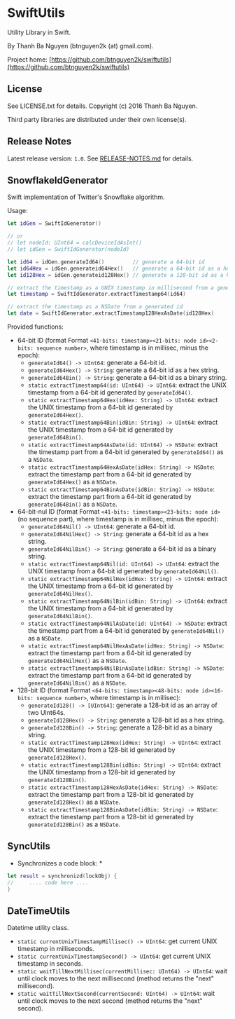 SwiftUtils
==========

Utility Library in Swift.

By Thanh Ba Nguyen (btnguyen2k (at) gmail.com).

Project home:
[https://github.com/btnguyen2k/swiftutils](https://github.com/btnguyen2k/swiftutils)


## License ##

See LICENSE.txt for details. Copyright (c) 2016 Thanh Ba Nguyen.

Third party libraries are distributed under their own license(s).


## Release Notes ##

Latest release version: `1.0`. See [RELEASE-NOTES.md](RELEASE-NOTES.md) for details.

SnowflakeIdGenerator
--------------------

Swift implementation of Twitter's Snowflake algorithm.

Usage:

```swift
let idGen = SwiftIdGenerator()

// or
// let nodeId: UInt64 = calcDeviceIdAsInt()
// let idGen = SwiftIdGenerator(nodeId)

let id64 = idGen.generateId64()         // generate a 64-bit id
let id64Hex = idGen.generateid64Hex()   // generate a 64-bit id as a hex string
let id128Hex = idGen.generateid128Hex() // generate a 128-bit id as a hex string

// extract the timestamp as a UNIX timestamp in millisecond from a generated id
let timestamp = SwiftIdGenerator.extractTimestamp64(id64)

// extract the timestamp as a NSDate from a generated id
let date = SwiftIdGenerator.extractTimestamp128HexAsDate(id128Hex)
```

Provided functions:

- 64-bit ID (format Format `<41-bits: timestamp><21-bits: node id><2-bits: sequence number>`, where timestamp is in millisec, minus the epoch):
  - `generateId64() -> UInt64`: generate a 64-bit id.
  - `generateId64Hex() -> String`: generate a 64-bit id as a hex string.
  - `generateId64Bin() -> String`: generate a 64-bit id as a binary string.
  - `static extractTimestamp64(id: UInt64) -> UInt64`: extract the UNIX timestamp from a 64-bit id generated by `generateId64()`.
  - `static extractTimestamp64Hex(idHex: String) -> UInt64`: extract the UNIX timestamp from a 64-bit id generated by `generateId64Hex()`.
  - `static extractTimestamp64Bin(idBin: String) -> UInt64`: extract the UNIX timestamp from a 64-bit id generated by `generateId64Bin()`.
  - `static extractTimestamp64AsDate(id: UInt64) -> NSDate`: extract the timestamp part from a 64-bit id generated by `generateId64()` as a `NSDate`.
  - `static extractTimestamp64HexAsDate(idHex: String) -> NSDate`: extract the timestamp part from a 64-bit id generated by `generateId64Hex()` as a `NSDate`.
  - `static extractTimestamp64BinAsDate(idBin: String) -> NSDate`: extract the timestamp part from a 64-bit id generated by `generateId64Bin()` as a `NSDate`.
- 64-bit-nul ID (format Format `<41-bits: timestamp><23-bits: node id>` (no sequence part), where timestamp is in millisec, minus the epoch):
  - `generateId64Nil() -> UInt64`: generate a 64-bit id.
  - `generateId64NilHex() -> String`: generate a 64-bit id as a hex string.
  - `generateId64NilBin() -> String`: generate a 64-bit id as a binary string.
  - `static extractTimestamp64Nil(id: UInt64) -> UInt64`: extract the UNIX timestamp from a 64-bit id generated by `generateId64Nil()`.
  - `static extractTimestamp64NilHex(idHex: String) -> UInt64`: extract the UNIX timestamp from a 64-bit id generated by `generateId64NilHex()`.
  - `static extractTimestamp64NilBin(idBin: String) -> UInt64`: extract the UNIX timestamp from a 64-bit id generated by `generateId64NilBin()`.
  - `static extractTimestamp64NilAsDate(id: UInt64) -> NSDate`: extract the timestamp part from a 64-bit id generated by `generateId64Nil()` as a `NSDate`.
  - `static extractTimestamp64NilHexAsDate(idHex: String) -> NSDate`: extract the timestamp part from a 64-bit id generated by `generateId64NilHex()` as a `NSDate`.
  - `static extractTimestamp64NilBinAsDate(idBin: String) -> NSDate`: extract the timestamp part from a 64-bit id generated by `generateId64NilBin()` as a `NSDate`.
- 128-bit ID (format Format `<64-bits: timestamp><48-bits: node id><16-bits: sequence number>`, where timestamp is in millisec):
  - `generateId128() -> [UInt64]`: generate a 128-bit id as an array of two UInt64s.
  - `generateId128Hex() -> String`: generate a 128-bit id as a hex string.
  - `generateId128Bin() -> String`: generate a 128-bit id as a binary string.
  - `static extractTimestamp128Hex(idHex: String) -> UInt64`: extract the UNIX timestamp from a 128-bit id generated by `generateId128Hex()`.
  - `static extractTimestamp128Bin(idBin: String) -> UInt64`: extract the UNIX timestamp from a 128-bit id generated by `generateId128Bin()`.
  - `static extractTimestamp128HexAsDate(idHex: String) -> NSDate`: extract the timestamp part from a 128-bit id generated by `generateId128Hex()` as a `NSDate`.
  - `static extractTimestamp128BinAsDate(idBin: String) -> NSDate`: extract the timestamp part from a 128-bit id generated by `generateId128Bin()` as a `NSDate`.


SyncUtils
---------

* Synchronizes a code block: *

```swift
let result = synchronizd(lockObj) {
//     .... code here ....
}
```

DateTimeUtils
-------------

Datetime utility class.

- `static currentUnixTimestampMillisec() -> UInt64`: get current UNIX timestamp in milliseconds.
- `static currentUnixTimestampSecond() -> UInt64`: get current UNIX timestamp in seconds.
- `static waitTillNextMillisec(currentMillisec: UInt64) -> UInt64`: wait until clock moves to the next millisecond (method returns the "next" millisecond).
- `static waitTillNextSecond(currentSecond: UInt64) -> UInt64`: wait until clock moves to the next second (method returns the "next" second).
